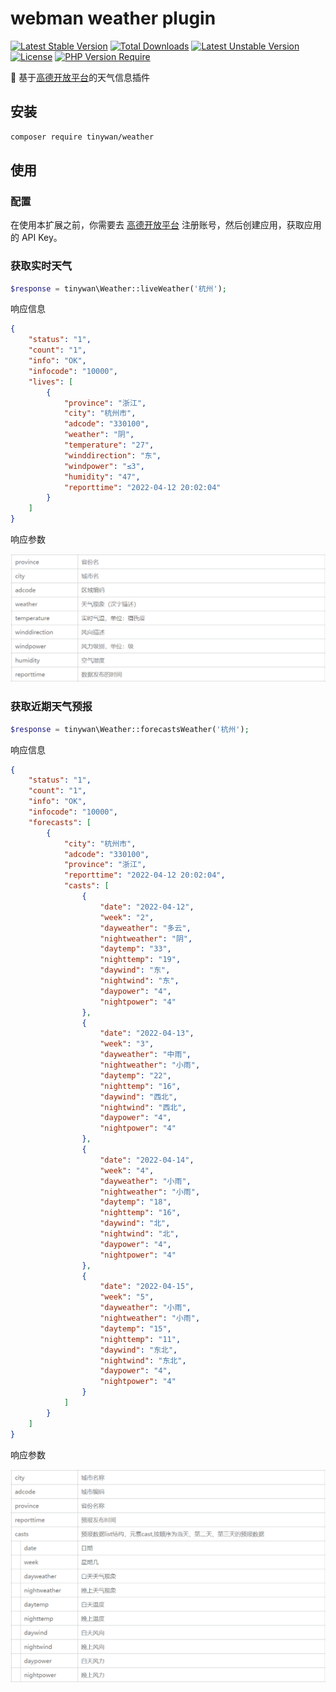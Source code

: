 # webman weather plugin

[![Latest Stable Version](http://poser.pugx.org/tinywan/weather/v)](https://packagist.org/packages/tinywan/weather) 
[![Total Downloads](http://poser.pugx.org/tinywan/weather/downloads)](https://packagist.org/packages/tinywan/weather) 
[![Latest Unstable Version](http://poser.pugx.org/tinywan/weather/v/unstable)](https://packagist.org/packages/tinywan/weather) 
[![License](http://poser.pugx.org/tinywan/weather/license)](https://packagist.org/packages/tinywan/weather) 
[![PHP Version Require](http://poser.pugx.org/tinywan/weather/require/php)](https://packagist.org/packages/tinywan/weather)

:rainbow: 基于[高德开放平台](https://lbs.amap.com/dev/id/newuser)的天气信息插件

## 安装

```sh
composer require tinywan/weather
```

## 使用

### 配置

在使用本扩展之前，你需要去 [高德开放平台](https://lbs.amap.com/dev/id/newuser) 注册账号，然后创建应用，获取应用的 API Key。

### 获取实时天气

```php
$response = tinywan\Weather::liveWeather('杭州');
```
响应信息
```json
{
    "status": "1",
    "count": "1",
    "info": "OK",
    "infocode": "10000",
    "lives": [
        {
            "province": "浙江",
            "city": "杭州市",
            "adcode": "330100",
            "weather": "阴",
            "temperature": "27",
            "winddirection": "东",
            "windpower": "≤3",
            "humidity": "47",
            "reporttime": "2022-04-12 20:02:04"
        }
    ]
}
```

响应参数

![live.png](./live.png)

### 获取近期天气预报

```php
$response = tinywan\Weather::forecastsWeather('杭州');
```

响应信息

```json
{
    "status": "1",
    "count": "1",
    "info": "OK",
    "infocode": "10000",
    "forecasts": [
        {
            "city": "杭州市",
            "adcode": "330100",
            "province": "浙江",
            "reporttime": "2022-04-12 20:02:04",
            "casts": [
                {
                    "date": "2022-04-12",
                    "week": "2",
                    "dayweather": "多云",
                    "nightweather": "阴",
                    "daytemp": "33",
                    "nighttemp": "19",
                    "daywind": "东",
                    "nightwind": "东",
                    "daypower": "4",
                    "nightpower": "4"
                },
                {
                    "date": "2022-04-13",
                    "week": "3",
                    "dayweather": "中雨",
                    "nightweather": "小雨",
                    "daytemp": "22",
                    "nighttemp": "16",
                    "daywind": "西北",
                    "nightwind": "西北",
                    "daypower": "4",
                    "nightpower": "4"
                },
                {
                    "date": "2022-04-14",
                    "week": "4",
                    "dayweather": "小雨",
                    "nightweather": "小雨",
                    "daytemp": "18",
                    "nighttemp": "16",
                    "daywind": "北",
                    "nightwind": "北",
                    "daypower": "4",
                    "nightpower": "4"
                },
                {
                    "date": "2022-04-15",
                    "week": "5",
                    "dayweather": "小雨",
                    "nightweather": "小雨",
                    "daytemp": "15",
                    "nighttemp": "11",
                    "daywind": "东北",
                    "nightwind": "东北",
                    "daypower": "4",
                    "nightpower": "4"
                }
            ]
        }
    ]
}
```

响应参数

![forecast.png](./forecast.png)